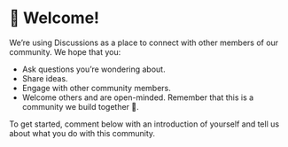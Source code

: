 # 👋 Welcome!

We’re using Discussions as a place to connect with other members of our community. We hope that you:

- Ask questions you’re wondering about.
- Share ideas.
- Engage with other community members.
- Welcome others and are open-minded. Remember that this is a community we build together 💪.

To get started, comment below with an introduction of yourself and tell us about what you do with this community.
